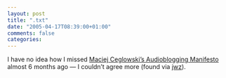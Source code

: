 ```yaml
---
layout: post
title: ".txt"
date: "2005-04-17T08:39:00+01:00"
comments: false
categories: 
---
```


<p>I have no idea how I missed <a href="http://www.idlewords.com/2004/08/an_audioblogging_manifesto.htm"> Maciej Ceglowski&#8217;s Audioblogging Manifesto</a> almost 6 months ago &#8212; I couldn&#8217;t agree more (found via <a href="http://www.livejournal.com/users/jwz/467870.html">jwz</a>).</p>


